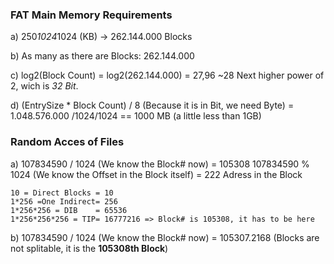 ### FAT Main Memory Requirements
a)  250*1024*1024 (KB) -> 262.144.000 Blocks 

b)  As many as there are Blocks: 262.144.000 

c)  log2(Block Count) = log2(262.144.000) = 27,96 ~28 Next higher power of 2, wich is *32 Bit*.

d)  (EntrySize * Block Count) / 8 (Because it is in Bit, we need Byte) = 1.048.576.000 /1024/1024 == 1000 MB (a little less than 1GB)

### Random Acces of Files
a)  107834590 / 1024 (We know the Block# now) = 105308
    107834590 % 1024 (We know the Offset in the Block itself) = 222 Adress in the Block
    
    10 = Direct Blocks = 10
    1*256 =One Indirect= 256
    1*256*256 = DIB    = 65536
    1*256*256*256 = TIP= 16777216 => Block# is 105308, it has to be here
    
    
    
    
    
b)  107834590 / 1024 (We know the Block# now) = 105307.2168 (Blocks are not splitable, it is the **105308th Block**)
